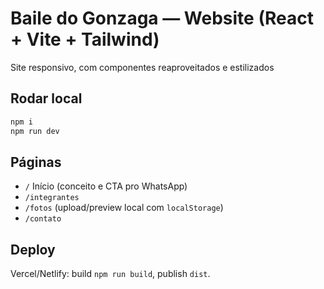 # Baile do Gonzaga — Website (React + Vite + Tailwind)

Site responsivo, com componentes reaproveitados e estilizados 

## Rodar local
```bash
npm i
npm run dev
```

## Páginas
- `/` Início (conceito e CTA pro WhatsApp)
- `/integrantes` 
- `/fotos` (upload/preview local com `localStorage`)
- `/contato` 

## Deploy
Vercel/Netlify: build `npm run build`, publish `dist`.
